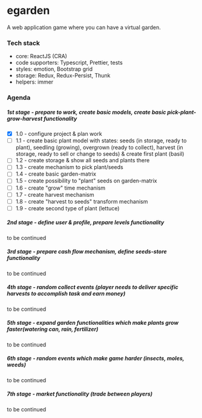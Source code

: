 # egarden

A web application game where you can have a virtual garden.

### Tech stack

- core: ReactJS (CRA)
- code supporters: Typescript, Prettier, tests
- styles: emotion, Bootstrap grid
- storage: Redux, Redux-Persist, Thunk
- helpers: immer

### Agenda

##### 1st stage - prepare to work, create basic models, create basic pick-plant-grow-harvest functionality

- [x] 1.0 - configure project & plan work
- [ ] 1.1 - create basic plant model with states: seeds (in storage, ready to plant), seedling (growing), overgrown (ready to collect), harvest (in storage, ready to sell or change to seeds) & create first plant (basil)  
- [ ] 1.2 - create storage & show all seeds and plants there
- [ ] 1.3 - create mechanism to pick plant/seeds
- [ ] 1.4 - create basic garden-matrix
- [ ] 1.5 - create possibility to "plant" seeds on garden-matrix
- [ ] 1.6 - create "grow" time mechanism
- [ ] 1.7 - create harvest mechanism
- [ ] 1.8 - create "harvest to seeds" transform mechanism
- [ ] 1.9 - create second type of plant (lettuce)

##### 2nd stage - define user & profile, prepare levels functionality

to be continued

##### 3rd stage - prepare cash flow mechanism, define seeds-store functionality

to be continued

##### 4th stage - random collect events (player needs to deliver specific harvests to accomplish task and earn money)

to be continued

##### 5th stage - expand garden functionalities which make plants grow faster(watering can, rain, fertilizer)

to be continued

##### 6th stage - random events which make game harder (insects, moles, weeds)

to be continued

##### 7th stage - market functionality (trade between players)

to be continued
